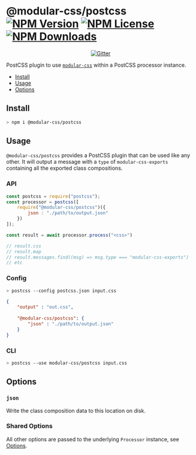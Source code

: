 @modular-css/postcss [![NPM Version](https://img.shields.io/npm/v/@modular-css/postcss.svg)](https://www.npmjs.com/package/@modular-css/postcss) [![NPM License](https://img.shields.io/npm/l/@modular-css/postcss.svg)](https://www.npmjs.com/package/@modular-css/postcss) [![NPM Downloads](https://img.shields.io/npm/dm/@modular-css/postcss.svg)](https://www.npmjs.com/package/postcss-modular-css)
===========

<p align="center">
    <a href="https://gitter.im/modular-css/modular-css"><img src="https://img.shields.io/gitter/room/modular-css/modular-css.svg" alt="Gitter" /></a>
</p>

PostCSS plugin to use [`modular-css`](https://github.com/tivac/modular-css) within a PostCSS processor instance.

- [Install](#install)
- [Usage](#usage)
- [Options](#options)

## Install

```bash
> npm i @modular-css/postcss
```

## Usage

`@modular-css/postcss` provides a PostCSS plugin that can be used like any other. It will output a message with a `type` of `modular-css-exports` containing all the exported class compositions.

### API

```js
const postcss = require("postcss");
const processor = postcss([
    require("@modular-css/postcss")({
        json : "./path/to/output.json"
    })
]);

const result = await processor.process("<css>")

// result.css
// result.map
// result.messages.find((msg) => msg.type === "modular-css-exports")
// etc
```

### Config

```bash
> postcss --config postcss.json input.css
```

```json
{
    "output" : "out.css",
    
    "@modular-css/postcss": {
        "json" : "./path/to/output.json"
    }
}

```

### CLI

```bash
> postcss --use modular-css/postcss input.css
```

## Options

### `json`

Write the class composition data to this location on disk.

### Shared Options

All other options are passed to the underlying `Processor` instance, see [Options](../processor/readme.md#options).
